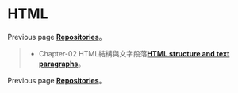 # HTML
Previous page [**Repositories**](https://github.com/AdamXu23?tab=repositories)。
>* Chapter-02 HTML結構與文字段落[**HTML structure and text paragraphs**](https://github.com/AdamXu23/HTML/tree/main/Chapter_02)。

Previous page [**Repositories**](https://github.com/AdamXu23?tab=repositories)。
